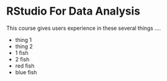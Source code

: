 # RStudio For Data Analysis

This course gives users experience in these several things ....

* thing 1
* thing 2
* 1 fish
* 2 fish
* red fish
* blue fish

